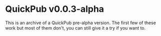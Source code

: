 # QuickPub v0.0.3-alpha

This is an archive of a QuickPub pre-alpha version. The first few of these work but most of them don't, you can still give it a try if you want to.
